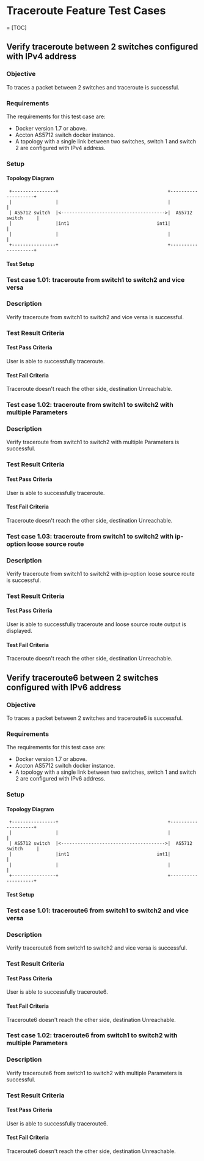 # Traceroute Feature Test Cases
=
[TOC]

## Verify traceroute between 2 switches configured with IPv4 address ##
### Objective ###
To traces a packet between 2 switches and traceroute is successful.
### Requirements ###
The requirements for this test case are:
 - Docker version 1.7 or above.
 - Accton AS5712 switch docker instance.
 - A topology with a single link between two switches, switch 1 and switch 2 are configured with IPv4 address.

### Setup ###
#### Topology Diagram ####

     +----------------+                                        +--------------------+
     |                |                                        |                    |
     | AS5712 switch  |<-------------------------------------->|  AS5712 switch     |
     |                |int1                                int1|                    |
     |                |                                        |                    |
     +----------------+                                        +--------------------+

#### Test Setup ####

### Test case 1.01: traceroute from switch1 to switch2 and vice versa ###
### Description ###
Verify traceroute from switch1 to switch2 and vice versa is successful.
### Test Result Criteria ###
#### Test Pass Criteria ####
User is able to successfully traceroute.
#### Test Fail Criteria ####
Traceroute doesn't reach the other side, destination Unreachable.

### Test case 1.02: traceroute from switch1 to switch2 with multiple Parameters ###
### Description ###
Verify traceroute from switch1 to switch2 with multiple Parameters is successful.
### Test Result Criteria ###
#### Test Pass Criteria ####
User is able to successfully traceroute.
#### Test Fail Criteria ####
Traceroute doesn't reach the other side, destination Unreachable.

### Test case 1.03: traceroute from switch1 to switch2 with ip-option loose source route ###
### Description ###
Verify traceroute from switch1 to switch2 with ip-option loose source route is successful.
### Test Result Criteria ###
#### Test Pass Criteria ####
User is able to successfully traceroute and loose source route output is displayed.
#### Test Fail Criteria ####
Traceroute doesn't reach the other side, destination Unreachable.


## Verify traceroute6 between 2 switches configured with IPv6 address ##
### Objective ###
To traces a packet between 2 switches and traceroute6 is successful.
### Requirements ###
The requirements for this test case are:
 - Docker version 1.7 or above.
 - Accton AS5712 switch docker instance.
 - A topology with a single link between two switches, switch 1 and switch 2 are configured with IPv6 address.

### Setup ###
#### Topology Diagram ####

     +----------------+                                        +--------------------+
     |                |                                        |                    |
     | AS5712 switch  |<-------------------------------------->|  AS5712 switch     |
     |                |int1                                int1|                    |
     |                |                                        |                    |
     +----------------+                                        +--------------------+

#### Test Setup ####

### Test case 1.01: traceroute6 from switch1 to switch2 and vice versa ###
### Description ###
Verify traceroute6 from switch1 to switch2 and vice versa is successful.
### Test Result Criteria ###
#### Test Pass Criteria ####
User is able to successfully traceroute6.
#### Test Fail Criteria ####
Traceroute6 doesn't reach the other side, destination Unreachable.

### Test case 1.02: traceroute6 from switch1 to switch2 with multiple Parameters ###
### Description ###
Verify traceroute6 from switch1 to switch2 with multiple Parameters is successful.
### Test Result Criteria ###
#### Test Pass Criteria ####
User is able to successfully traceroute6.
#### Test Fail Criteria ####
Traceroute6 doesn't reach the other side, destination Unreachable.
